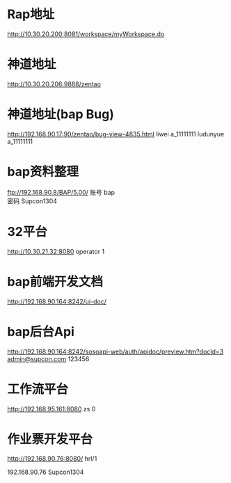 # Rap地址
http://10.30.20.200:8081/workspace/myWorkspace.do

# 神道地址
http://10.30.20.206:9888/zentao

# 神道地址(bap Bug)
http://192.168.90.17:90/zentao/bug-view-4835.html
liwei
a_11111111
ludunyue
a_11111111

# bap资料整理
ftp://192.168.90.8/BAP/5.00/
账号  bap  
密码  Supcon1304

# 32平台
http://10.30.21.32:8080
operator
1

# bap前端开发文档
http://192.168.90.164:8242/ui-doc/

# bap后台Api
http://192.168.90.164:8242/sosoapi-web/auth/apidoc/preview.htm?docId=3        
admin@supcon.com
123456

# 工作流平台
http://192.168.95.161:8080
zs
0

# 作业票开发平台
http://192.168.90.76:8080/
hrl/1

192.168.90.76
Supcon1304
